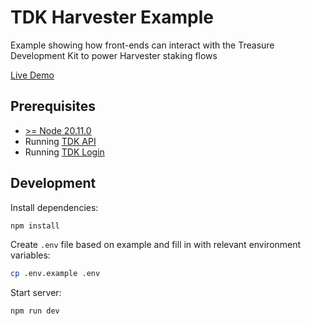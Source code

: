# TDK Harvester Example

Example showing how front-ends can interact with the Treasure Development Kit to power Harvester staking flows

[Live Demo](https://tdk-examples-harvester.vercel.app)

## Prerequisites

- [>= Node 20.11.0](https://nodejs.org/en)
- Running [TDK API](../../apps/api)
- Running [TDK Login](../../apps/login)

## Development

Install dependencies:

```bash
npm install
```

Create `.env` file based on example and fill in with relevant environment variables:

```bash
cp .env.example .env
```

Start server:

```bash
npm run dev
```

